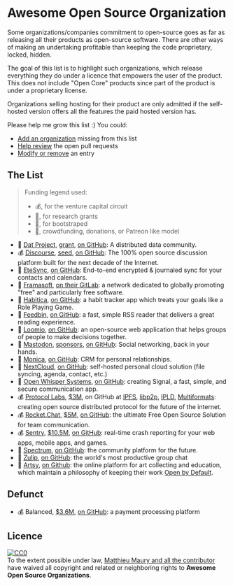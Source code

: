 # Awesome Open Source Organization

Some organizations/companies commitment to open-source goes as far as releasing all their products as open-source software. There are other ways of making an undertaking profitable than keeping the code proprietary, locked, hidden.

The goal of this list is to highlight such organizations, which release everything they do under a licence that empowers the user of the product. This does not include "Open Core" products since part of the product is under a proprietary license.

Organizations selling hosting for their product are only admitted if the self-hosted version offers all the features the paid hosted version has.

Please help me grow this list :) You could:
- [Add an organization](https://github.com/Mayeu/awesome-open-source-organization/blob/master/contributing.md) missing from this list
- [Help review](https://github.com/Mayeu/awesome-open-source-organization/blob/master/contributing.md#helping-to-review-pull-pequests) the open pull requests
- [Modify or remove](https://github.com/Mayeu/awesome-open-source-organization/blob/master/contributing.md#modifying-or-removing-an-entry) an entry

## The List

> Funding legend used:
> - :moneybag:, for the venture capital circuit
> - :microscope:, for research grants
> - :boot:, for bootstraped
> - :busts_in_silhouette:, crowdfunding, donations, or Patreon like model

- :microscope: [Dat Project](https://datproject.org/), [grant](https://datproject.org/about), [on GitHub](https://github.com/datproject): A distributed data community.
- :moneybag: [Discourse](https://discourse.org/), [seed](https://www.crunchbase.com/organization/discourse), [on GitHub](https://github.com/discourse): The 100% open source discussion platform built for the next decade of the Internet.
- :boot: [EteSync](https://www.etesync.com/), [on GitHub](https://github.com/etesync): End-to-end encrypted & journaled sync for your contacts and calendars.
- :busts_in_silhouette: [Framasoft](https://framasoft.org/), [on their GitLab](https://git.framasoft.org/framasoft/): a network dedicated to globally promoting "free" and particularly free software.
- :busts_in_silhouette: [Habitica](https://habitica.com/), [on GitHub](https://github.com/HabitRPG): a habit tracker app which treats your goals like a Role Playing Game. 
- :boot: [Feedbin](https://feedbin.com/), [on GitHub](https://github.com/feedbin): a fast, simple RSS reader that delivers a great reading experience.
- :boot: [Loomio](https://www.loomio.org/), [on GitHub](https://github.com/loomio): an open-source web application that helps groups of people to make decisions together.
- :busts_in_silhouette: [Mastodon](https://joinmastodon.org), [sponsors](https://joinmastodon.org/sponsors), [on GitHub](https://github.com/tootsuite): Social networking, back in your hands.
- :boot: [Monica](https://www.monicahq.com/), [on GitHub](https://github.com/monicahq/monica): CRM for personal relationships.
- :boot: [NextCloud](https://nextcloud.com/), [on GitHub](https://github.com/nextcloud): self-hosted personal cloud solution (file syncing, agenda, contact, etc.)
- :boot: [Open Whisper Systems](https://www.signal.org/), [on GitHub](https://github.com/signalapp): creating Signal, a fast, simple, and secure communication app.
- :moneybag: [Protocol Labs](https://protocol.ai/), [$3M](https://www.crunchbase.com/organization/protocol-labs), on GitHub at [IPFS](https://github.com/ipfs), [libp2p](https://github.com/libp2p), [IPLD](https://github.com/ipld), [Multiformats](https://github.com/multiformats): creating open source distributed protocol for the future of the internet.
- :moneybag: [Rocket.Chat](https://rocket.chat/), [$5M](https://www.crunchbase.com/organization/rocket-chat), [on GitHub](https://github.com/RocketChat): the ultimate Free Open Source Solution for team communication.
- :moneybag: [Sentry](https://sentry.io), [$10.5M](https://www.crunchbase.com/organization/sentry#section-overview), [on GitHub](https://github.com/getsentry): real-time crash reporting for your web apps, mobile apps, and games.
- :boot: [Spectrum](https://spectrum.chat/), [on GitHub](https://github.com/withspectrum/spectrum): the community platform for the future.
- :boot: [Zulip](https://zulipchat.com), [on GitHub](https://github.com/zulip/zulip): the world's most productive group chat
- :boot: [Artsy](https://www.artsy.net), [on Github](https://github.com/artsy): the online platform for art collecting and education, which maintain a philosophy of keeping their work [Open by Default](http://artsy.github.io/open-source/).

## Defunct

- :moneybag: Balanced, [$3.6M](https://www.crunchbase.com/organization/balanced), [on GitHub](https://github.com/balanced): a payment processing platform

## Licence

<p xmlns:dct="http://purl.org/dc/terms/" xmlns:vcard="http://www.w3.org/2001/vcard-rdf/3.0#">
  <a rel="license"
     href="http://creativecommons.org/publicdomain/zero/1.0/">
    <img src="http://i.creativecommons.org/p/zero/1.0/88x31.png" style="border-style: none;" alt="CC0" />
  </a>
  <br />
  To the extent possible under law,
  <a rel="dct:publisher"
     href="https://github.com/Mayeu/awesome-open-source-organization">
    <span property="dct:title">Matthieu Maury and all the contributor</span></a>
  have waived all copyright and related or neighboring rights to
  <span property="dct:title"><strong>Awesome Open Source Organizations</strong></span>.
</p>

